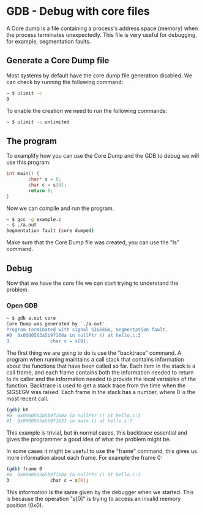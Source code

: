 # GDB - Debug with core files

A Core dump is a file containing a process's address space (memory) when the process terminates unexpectedly. This file is very useful for debugging, for example, segmentation faults.

## Generate a Core Dump file

Most systems by default have the core dump file generation disabled. We can check by running the following command:

```bash
~ $ ulimit -c
0
```

To enable the creation we need to run the following commands:

```bash
~ $ ulimit -c unlimited
```

## The program

To examplify how you can use the Core Dump and the GDB to debug we will use this program:

```c
int main() {
        char* s = 0;
        char c = s[0];
        return 0;
}
```

Now we can compile and run the program.

```bash
~ $ gcc -g example.c
~ $ ./a.out
Segmentation fault (core dumped)
```

Make sure that the Core Dump file was created, you can use the "ls" command.

## Debug

Now that we have the core file we can start trying to understand the problem.

### Open GDB

```bash
~ $ gdb a.out core
Core Dump was generated by `./a.out'.
Program terminated with signal SIGSEGV, Segmentation fault.
#0  0x0000563a5b9f160a in nullPtr () at hello.c:3
3               char c = s[0];
```

The first thing we are going to do is use the "backtrace" command. A program when running maintains a call stack that contains information about the functions that have been called so far. Each item in the stack is a call frame, and each frame contains both the information needed to return to its caller and the information needed to provide the local variables of the function. Backtrace is used to get a stack trace from the time when the SIGSEGV was raised. Each frame in the stack has a number, where 0 is the most recent call. 

```bash
(gdb) bt
#0  0x0000563a5b9f160a in nullPtr () at hello.c:3
#1  0x0000563a5b9f1621 in main () at hello.c:7
```

This example is trivial, but in normal cases, this backtrace essential and gives the programmer a good idea of what the problem might be.

In some cases it might be useful to use the "frame" command, this gives us more information about each frame. For example the frame 0:

```bash
(gdb) frame 0
#0  0x0000563a5b9f160a in nullPtr () at hello.c:3
3               char c = s[0];
```

This information is the same given by the debugger when we started. This is because the operation "s[0]" is trying to access an invalid memory position (0x0).


